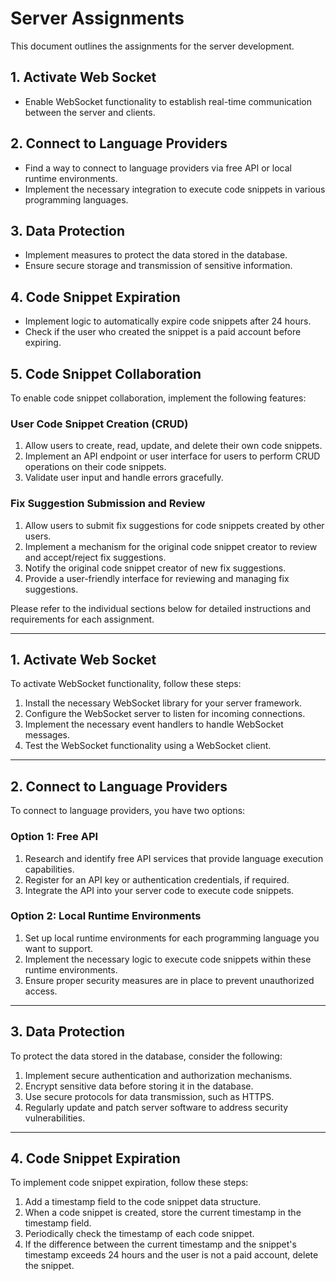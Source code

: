 # Server Assignments

This document outlines the assignments for the server development.

## 1. Activate Web Socket

- Enable WebSocket functionality to establish real-time communication between the server and clients.

## 2. Connect to Language Providers

- Find a way to connect to language providers via free API or local runtime environments.
- Implement the necessary integration to execute code snippets in various programming languages.

## 3. Data Protection

- Implement measures to protect the data stored in the database.
- Ensure secure storage and transmission of sensitive information.

## 4. Code Snippet Expiration

- Implement logic to automatically expire code snippets after 24 hours.
- Check if the user who created the snippet is a paid account before expiring.

## 5. Code Snippet Collaboration

[//]: # (BEGIN: /c:/dev/whatTheBUG/server/readme.md)

To enable code snippet collaboration, implement the following features:

### User Code Snippet Creation (CRUD)

1. Allow users to create, read, update, and delete their own code snippets.
2. Implement an API endpoint or user interface for users to perform CRUD operations on their code snippets.
3. Validate user input and handle errors gracefully.

### Fix Suggestion Submission and Review

1. Allow users to submit fix suggestions for code snippets created by other users.
2. Implement a mechanism for the original code snippet creator to review and accept/reject fix suggestions.
3. Notify the original code snippet creator of new fix suggestions.
4. Provide a user-friendly interface for reviewing and managing fix suggestions.

[//]: # (END: /c:/dev/whatTheBUG/server/readme.md)


Please refer to the individual sections below for detailed instructions and requirements for each assignment.

---

## 1. Activate Web Socket

[//]: # (BEGIN: /c:/dev/whatTheBUG/server/readme.md)

To activate WebSocket functionality, follow these steps:

1. Install the necessary WebSocket library for your server framework.
2. Configure the WebSocket server to listen for incoming connections.
3. Implement the necessary event handlers to handle WebSocket messages.
4. Test the WebSocket functionality using a WebSocket client.

[//]: # (END: /c:/dev/whatTheBUG/server/readme.md)

---

## 2. Connect to Language Providers

[//]: # (BEGIN: /c:/dev/whatTheBUG/server/readme.md)

To connect to language providers, you have two options:

### Option 1: Free API

1. Research and identify free API services that provide language execution capabilities.
2. Register for an API key or authentication credentials, if required.
3. Integrate the API into your server code to execute code snippets.

### Option 2: Local Runtime Environments

1. Set up local runtime environments for each programming language you want to support.
2. Implement the necessary logic to execute code snippets within these runtime environments.
3. Ensure proper security measures are in place to prevent unauthorized access.

[//]: # (END: /c:/dev/whatTheBUG/server/readme.md)

---

## 3. Data Protection

[//]: # (BEGIN: /c:/dev/whatTheBUG/server/readme.md)

To protect the data stored in the database, consider the following:

1. Implement secure authentication and authorization mechanisms.
2. Encrypt sensitive data before storing it in the database.
3. Use secure protocols for data transmission, such as HTTPS.
4. Regularly update and patch server software to address security vulnerabilities.

[//]: # (END: /c:/dev/whatTheBUG/server/readme.md)

---

## 4. Code Snippet Expiration

[//]: # (BEGIN: /c:/dev/whatTheBUG/server/readme.md)

To implement code snippet expiration, follow these steps:

1. Add a timestamp field to the code snippet data structure.
2. When a code snippet is created, store the current timestamp in the timestamp field.
3. Periodically check the timestamp of each code snippet.
4. If the difference between the current timestamp and the snippet's timestamp exceeds 24 hours and the user is not a paid account, delete the snippet.

[//]: # (END: /c:/dev/whatTheBUG/server/readme.md)
